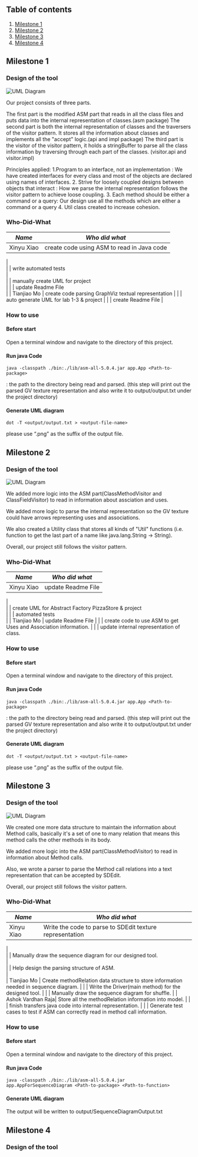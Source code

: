 ## Table of contents
1. [Milestone 1](#milestone-1)
2. [Milestone 2](#milestone-2)
3. [Milestone 3](#milestone-3)
4. [Milestone 4](#milestone-4)



## Milestone 1
### Design of the tool

![UML Diagram](/UML/milestone1_manually.png "UML Diagram")

Our project consists of three parts.

The first part is the modified ASM part that reads in all the class files and puts data into the internal representation of classes.(asm package)
The second part is both the internal representation of classes and the traversers of the visitor pattern. It stores all the information about classes and implements all the "accept" logic.(api and impl package)
The third part is the visitor of the visitor pattern, it holds a stringBuffer to parse all the class information by traversing through each part of the classes. (visitor.api and visitor.impl)

Principles applied:
1.Program to an interface, not an implementation : We have created interfaces for every class and  most of the objects are declared using names of interfaces.
2. Strive for loosely coupled designs between objects that interact : How we parse the internal representation follows the visitor pattern to achieve loose coupling.
3. Each method should be either a command or a query: Our design use all the methods which are either a command or a query
4. Util class created to increase cohesion.


### Who-Did-What

| *Name*         | *Who did what*                                                                                                        
|----------------|--------------------------------------------------------
| Xinyu Xiao     | create code using ASM to read in Java code 
|                                                                                           
| 			     | write automated tests              
|                                                                                            
| 				 | manually create UML for project  
|
|			     | update Readme File                                                                          
|
| Tianjiao Mo    | create code parsing GraphViz textual representation
|
|				 | auto generate UML for lab 1-3 & project
|
|				 | create Readme File
|			 


### How to use

#### Before start
Open a terminal window and navigate to the directory of this project.

#### Run java Code
```
java -classpath ./bin:./lib/asm-all-5.0.4.jar app.App <Path-to-package>
```
<Path-to-package> : the path to the directory being read and parsed.
(this step will print out the parsed GV texture representation and also write it to output/output.txt under the project directory)

#### Generate UML diagram
```
dot -T <output/output.txt > <output-file-name>
```
please use “.png” as the suffix of the output file.



## Milestone 2
### Design of the tool

![UML Diagram](/UML/milestone2_manually.png "UML Diagram")

We added more logic into the ASM part(ClassMethodVisitor and ClassFieldVisitor) to read in information about assciation and uses.

We added more logic to parse the internal representation so the GV texture could have arrows representing uses and associations.

We also created a Utility class that stores all kinds of "Util" functions (i.e. function to get the last part of a name like java.lang.String -> String).

Overall, our project still follows the visitor pattern.


### Who-Did-What

| *Name*         | *Who did what*                                                                                                        
|----------------|--------------------------------------------------------
| Xinyu Xiao     | update Readme File 
|                                                                                           
| 			     | create UML for Abstract Factory PizzaStore & project                                                                                                      
|
|			     | automated tests                                                                          
|
| Tianjiao Mo    | update Readme File
|
|				 | create code to use ASM to get Uses and Association information.
|
|				 | update internal representation of class.

			
### How to use

#### Before start
Open a terminal window and navigate to the directory of this project.

#### Run java Code
```
java -classpath ./bin:./lib/asm-all-5.0.4.jar app.App <Path-to-package>
```
<Path-to-package> : the path to the directory being read and parsed.
(this step will print out the parsed GV texture representation and also write it to output/output.txt under the project directory)

#### Generate UML diagram
```
dot -T <output/output.txt > <output-file-name>
```
please use “.png” as the suffix of the output file.



## Milestone 3
### Design of the tool

![UML Diagram](/UML/milestone3_manually.jpg "UML Diagram")

We created one more data structure to maintain the information about Method calls, basically it's a set of one to many relation that means this method calls the other methods in its body.

We added more logic into the ASM part(ClassMethodVisitor) to read in information about Method calls. 

Also, we wrote a parser to parse the Method call relations into a text representation that can be accepted by SDEdit.

Overall, our project still follows the visitor pattern.

### Who-Did-What

| *Name*         	| *Who did what*                                                                                                        
|-------------------|----------------------------------------------------------------------------------------
| Xinyu Xiao     	| Write the code to parse to SDEdit texture representation 
|                                                                                           
| 			     	| Manually draw the sequence diagram for our designed tool.              
|                                                                                            
| 				 	| Help design the parsing structure of ASM.  
|                                                                         
| Tianjiao Mo    	| Create methodRelation data structure to store information needed in sequence diagram.
|
|				 	| Write the Driver(main method) for the designed tool.
|
|				 	| Manually draw the sequence diagram for shuffle.
|
| Ashok Vardhan Raja| Store all the methodRelation information into model.
|
|					| finish transfers java code into internal representation.
|
|					| Generate test cases to test if ASM can correctly read in method call information.

     
### How to use

#### Before start
Open a terminal window and navigate to the directory of this project.

#### Run java Code
```
java -classpath ./bin:./lib/asm-all-5.0.4.jar app.AppForSequenceDiagram <Path-to-package> <Path-to-function>
```

#### Generate UML diagram
The output will be written to output/SequenceDiagramOutput.txt
 

## Milestone 4
### Design of the tool

